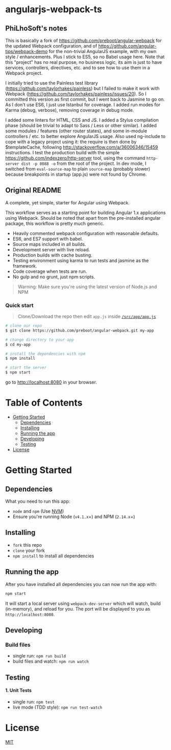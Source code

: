 # angularjs-webpack-ts

## PhiLhoSoft's notes

This is basically a fork of https://github.com/preboot/angular-webpack for the updated Webpack configuration, and of https://github.com/angular-tips/webpack-demo for the non-trivial AngularJS example, with my own style / enhancements.
Plus I stick to ES5, so no Babel usage here.
Note that this "project" has no real purpose, no business logic, its aim is just to have services, controllers, directives, etc. and to see how to use them in a Webpack project.

I initially tried to use the Painless test library (https://github.com/taylorhakes/painless) but I failed to make it work with Webpack (https://github.com/taylorhakes/painless/issues/20). So I committed this version as first commit, but I went back to Jasmine to go on.
As I don't use ES6, I just use Istanbul for coverage. I added run modes for Karma (debug, verbose), removing coverage in debug mode.

I added some linters for HTML, CSS and JS.
I added a Stylus compilation phase (should be trivial to adapt to Sass / Less or other similar).
I added some modules / features (other router states), and some in-module controllers / etc. to better explore AngularJS usage.
Also used ng-include to cope with a legacy project using it: the require is then done by $templateCache, following http://stackoverflow.com/a/36006346/15459 instructions.
I test the production build with the simple https://github.com/indexzero/http-server tool, using the command `http-server dist -p 8088 -o` from the root of the project.
In dev mode, I switched from `eval-source-map` to plain `source-map` (probably slower) because breakpoints in startup (app.js) were not found by Chrome.


## Original README

A complete, yet simple, starter for Angular using Webpack.

This workflow serves as a starting point for building Angular 1.x applications using Webpack. Should be noted that apart from the pre-installed angular package, this workflow is pretty much generic.

* Heavily commented webpack configuration with reasonable defaults.
* ES6, and ES7 support with babel.
* Source maps included in all builds.
* Development server with live reload.
* Production builds with cache busting.
* Testing environment using karma to run tests and jasmine as the framework.
* Code coverage when tests are run.
* No gulp and no grunt, just npm scripts.

>Warning: Make sure you're using the latest version of Node.js and NPM

### Quick start

> Clone/Download the repo then edit `app.js` inside [`/src/app/app.js`](/src/app/app.js)

```bash
# clone our repo
$ git clone https://github.com/preboot/angular-webpack.git my-app

# change directory to your app
$ cd my-app

# install the dependencies with npm
$ npm install

# start the server
$ npm start
```

go to [http://localhost:8080](http://localhost:8080) in your browser.

# Table of Contents

* [Getting Started](#getting-started)
    * [Dependencies](#dependencies)
    * [Installing](#installing)
    * [Running the app](#running-the-app)
    * [Developing](#developing)
    * [Testing](#testing)
* [License](#license)

# Getting Started

## Dependencies

What you need to run this app:
* `node` and `npm` (Use [NVM](https://github.com/creationix/nvm))
* Ensure you're running Node (`v4.1.x`+) and NPM (`2.14.x`+)

## Installing

* `fork` this repo
* `clone` your fork
* `npm install` to install all dependencies

## Running the app

After you have installed all dependencies you can now run the app with:
```bash
npm start
```

It will start a local server using `webpack-dev-server` which will watch, build (in-memory), and reload for you. The port will be displayed to you as `http://localhost:8080`.

## Developing

### Build files

* single run: `npm run build`
* build files and watch: `npm run watch`

## Testing

#### 1. Unit Tests

* single run: `npm test`
* live mode (TDD style): `npm run test-watch`

# License

[MIT](/LICENSE)
